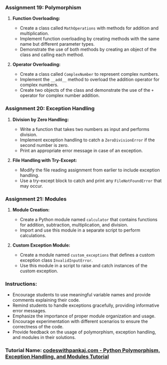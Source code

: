 
### Assignment 19: Polymorphism

1. **Function Overloading:**
   - Create a class called `MathOperations` with methods for addition and multiplication.
   - Implement function overloading by creating methods with the same name but different parameter types.
   - Demonstrate the use of both methods by creating an object of the class and calling each method.

2. **Operator Overloading:**
   - Create a class called `ComplexNumber` to represent complex numbers.
   - Implement the `__add__` method to overload the addition operator for complex numbers.
   - Create two objects of the class and demonstrate the use of the `+` operator for complex number addition.

### Assignment 20: Exception Handling

1. **Division by Zero Handling:**
   - Write a function that takes two numbers as input and performs division.
   - Implement exception handling to catch a `ZeroDivisionError` if the second number is zero.
   - Print an appropriate error message in case of an exception.

2. **File Handling with Try-Except:**
   - Modify the file reading assignment from earlier to include exception handling.
   - Use a try-except block to catch and print any `FileNotFoundError` that may occur.

### Assignment 21: Modules

1. **Module Creation:**
   - Create a Python module named `calculator` that contains functions for addition, subtraction, multiplication, and division.
   - Import and use this module in a separate script to perform calculations.

2. **Custom Exception Module:**
   - Create a module named `custom_exceptions` that defines a custom exception class `InvalidInputError`.
   - Use this module in a script to raise and catch instances of the custom exception.

### Instructions:

- Encourage students to use meaningful variable names and provide comments explaining their code.
- Remind students to handle exceptions gracefully, providing informative error messages.
- Emphasize the importance of proper module organization and usage.
- Encourage experimentation with different scenarios to ensure the correctness of the code.
- Provide feedback on the usage of polymorphism, exception handling, and modules in their solutions.

### Tutorial Name: [codeswithpankaj.com - Python Polymorphism, Exception Handling, and Modules Tutorial](https://www.codeswithpankaj.com/)